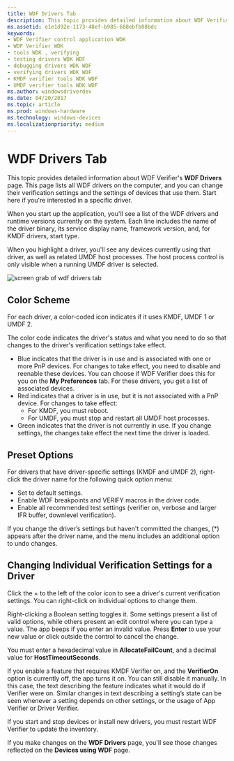 ```yaml
---
title: WDF Drivers Tab
description: This topic provides detailed information about WDF Verifier's WDF Drivers page.
ms.assetid: e1e1d92e-1173-48ef-b985-688ebfb08bdc
keywords:
- WDF Verifier control application WDK
- WDF Verifier WDK
- tools WDK , verifying
- testing drivers WDK WDF
- debugging drivers WDK WDF
- verifying drivers WDK WDF
- KMDF verifier tools WDK WDF
- UMDF verifier tools WDK WDF
ms.author: windowsdriverdev
ms.date: 04/20/2017
ms.topic: article
ms.prod: windows-hardware
ms.technology: windows-devices
ms.localizationpriority: medium
---
```


# WDF Drivers Tab


This topic provides detailed information about WDF Verifier's **WDF Drivers** page. This page lists all WDF drivers on the computer, and you can change their verification settings and the settings of devices that use them. Start here if you're interested in a specific driver.

When you start up the application, you'll see a list of the WDF drivers and runtime versions currently on the system. Each line includes the name of the driver binary, its service display name, framework version, and, for KMDF drivers, start type.

When you highlight a driver, you'll see any devices currently using that driver, as well as related UMDF host processes. The host process control is only visible when a running UMDF driver is selected.

![screen grab of wdf drivers tab](images/wdfverifier-tab1.png)

## <span id="Color_Scheme"></span><span id="color_scheme"></span><span id="COLOR_SCHEME"></span>Color Scheme


For each driver, a color-coded icon indicates if it uses KMDF, UMDF 1 or UMDF 2.

The color code indicates the driver's status and what you need to do so that changes to the driver's verification settings take effect.

-   Blue indicates that the driver is in use and is associated with one or more PnP devices. For changes to take effect, you need to disable and reenable these devices. You can choose if WDF Verifier does this for you on the **My Preferences** tab. For these drivers, you get a list of associated devices.
-   Red indicates that a driver is in use, but it is not associated with a PnP device. For changes to take effect:
    -   For KMDF, you must reboot.
    -   For UMDF, you must stop and restart all UMDF host processes.
-   Green indicates that the driver is not currently in use. If you change settings, the changes take effect the next time the driver is loaded.

## <span id="Preset_Options"></span><span id="preset_options"></span><span id="PRESET_OPTIONS"></span>Preset Options


For drivers that have driver-specific settings (KMDF and UMDF 2), right-click the driver name for the following quick option menu:

-   Set to default settings.
-   Enable WDF breakpoints and VERIFY macros in the driver code.
-   Enable all recommended test settings (verifier on, verbose and larger IFR buffer, downlevel verification).

If you change the driver’s settings but haven't committed the changes, (\*) appears after the driver name, and the menu includes an additional option to undo changes.

## <span id="Changing_Individual_Verification_Settings_for_a_Driver"></span><span id="changing_individual_verification_settings_for_a_driver"></span><span id="CHANGING_INDIVIDUAL_VERIFICATION_SETTINGS_FOR_A_DRIVER"></span>Changing Individual Verification Settings for a Driver


Click the + to the left of the color icon to see a driver's current verification settings. You can right-click on individual options to change them.

Right-clicking a Boolean setting toggles it. Some settings present a list of valid options, while others present an edit control where you can type a value. The app beeps if you enter an invalid value. Press **Enter** to use your new value or click outside the control to cancel the change.

You must enter a hexadecimal value in **AllocateFailCount**, and a decimal value for **HostTimeoutSeconds**.

If you enable a feature that requires KMDF Verifier on, and the **VerifierOn** option is currently off, the app turns it on. You can still disable it manually. In this case, the text describing the feature indicates what it would do if Verifier were on. Similar changes in text describing a setting’s state can be seen whenever a setting depends on other settings, or the usage of App Verifier or Driver Verifier.

If you start and stop devices or install new drivers, you must restart WDF Verifier to update the inventory.

If you make changes on the **WDF Drivers** page, you'll see those changes reflected on the **Devices using WDF** page.

 

 





